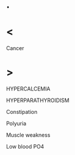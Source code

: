 # .

# <

Cancer

# >

HYPERCALCEMIA

HYPERPARATHYROIDISM

Constipation

Polyuria

Muscle weakness

Low blood PO4
